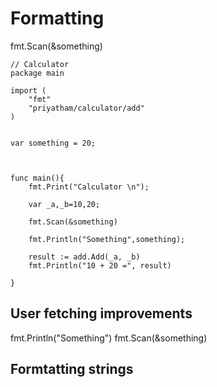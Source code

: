 # Formatting

fmt.Scan(&something)

```
// Calculator
package main

import (
	"fmt"
	"priyatham/calculator/add"
)


var something = 20;



func main(){
	fmt.Print("Calculator \n");

	var _a,_b=10,20;

	fmt.Scan(&something)

	fmt.Println("Something",something);

	result := add.Add(_a, _b)
	fmt.Println("10 + 20 =", result)
	
}

```

## User fetching improvements

fmt.Println("Something")
fmt.Scan(&something)


## Formtatting strings












